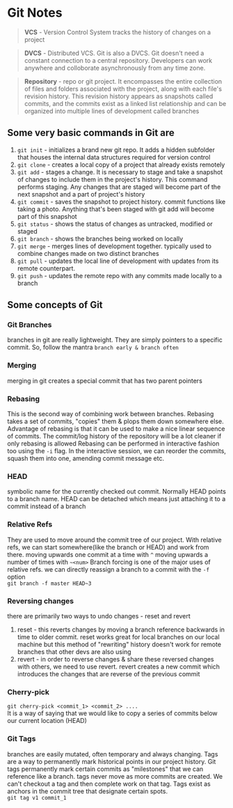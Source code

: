 # Git Notes

> **VCS** - Version Control System tracks the history of changes on a project

> **DVCS** - Distributed VCS. Git is also a DVCS. Git doesn't need a constant connection to a central repository. Developers can work anywhere and colloborate asynchronously from any time zone.

> **Repository** - repo or git project. It encompasses the entire collection of files and folders associated with the project, along with each file's revision history. This revision history appears as snapshots called commits, and the commits exist as a linked list relationship and can be organized into multiple lines of development called branches

## Some very basic commands in Git are  
1. `git init` - initializes a brand new git repo. It adds a hidden subfolder that houses the internal data structures required for version control
2. `git clone` - creates a local copy of a project that already exists remotely
3. `git add` - stages a change. It is necessary to stage and take a snapshot of changes to include them in the project's history. This command performs staging. Any changes that are staged will become part of the next snapshot and a part of project's history
4. `git commit` - saves the snapshot to project history. commit functions like taking a photo. Anything that's been staged with git add will become part of this snapshot
5. `git status` - shows the status of changes as untracked, modified or staged
6. `git branch` - shows the branches being worked on locally
7. `git merge` - merges lines of development together. typically used to combine changes made on two distinct branches
8. `git pull` - updates the local line of development with updates from its remote counterpart.
9. `git push` - updates the remote repo with any commits made locally to a branch

## Some concepts of Git
### Git Branches
branches in git are really lightweight. They are simply pointers to a specific commit. So, follow the mantra `branch early & branch often`

### Merging
merging in git creates a special commit that has two parent pointers

### Rebasing
This is the second way of combining work between branches. Rebasing takes a set of commits, "copies" them & plops them down somewhere else.
Advantage of rebasing is that it can be used to make a nice linear sequence of commits. The commit/log history of the repository will be a lot cleaner if only rebasing is allowed
Rebasing can be performed in interactive fashion too using the `-i` flag. In the interactive session, we can reorder the commits, squash them into one, amending commit message etc.

### HEAD
symbolic name for the currently checked out commit. Normally HEAD points to a branch name.
HEAD can be detached which means just attaching it to a commit instead of a branch

### Relative Refs
They are used to move around the commit tree of our project. With relative refs, we can start somewhere(like the branch or HEAD) and work from there.
moving upwards one commit at a time with `^`
moving upwards a number of times with `~<num>`
Branch forcing is one of the major uses of relative refs. we can directly reassign a branch to a commit with the `-f` option  
`git branch -f master HEAD~3`

### Reversing changes
there are primarily two ways to undo changes - reset and revert
1. reset - this reverts changes by moving a branch reference backwards in time to older commit. reset works great for local branches on our local machine but this method of "rewriting" history doesn't work for remote branches that other devs are also using
2. revert - in order to reverse changes & share these reversed changes with others, we need to use revert. revert creates a new commit which introduces the changes that are reverse of the previous commit

### Cherry-pick
`git cherry-pick <commit_1> <commit_2> ....`  
It is a way of saying that we would like to copy a series of commits below our current location (HEAD)

### Git Tags
branches are easily mutated, often temporary and always changing. Tags are a way to permanently mark historical points in our project history.
Git tags permanently mark certain commits as "milestones" that we can reference like a branch.
tags never move as more commits are created. We can't checkout a tag and then complete work on that tag. Tags exist as anchors in the commit tree that designate certain spots.  
`git tag v1 commit_1`